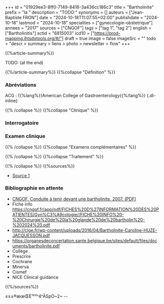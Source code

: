 +++
id = "01929ee3-8ff0-7149-8416-3a436cc186c3"
title = "Bartholinite"
prefix = "la "
description = "TODO:"
synonyms = []
auteurs = ["Jean-Baptiste FRON"]
date = "2024-10-18T11:07:55+02:00"
publishdate = "2024-10-18"
lastmod = "2024-10-18"
specialites = ["gynecologie-obstetrique"]
annees = "2017"
sources = ["CNGOF"]
tags = ["tag 1", "tag 2"]
english = ["Bartholinitis"]
sctid = "6815003"
icd10 = ["https://prod-mapping.ihtsdotools.org/#/"]
draft = true
image = false
imageSrc = ""
todo = "descr > summary > liens > photo > newsletter > flow"
+++

{{%article-summary%}}

TODO: (at the end)

{{%/article-summary%}}
{{%collapse "Définition" %}}

### Abréviations

ACG
: {{%lang%}}American College of Gastroenterology{{%/lang%}}
{.dl-inline}

{{% /collapse %}}
{{%collapse "Clinique" %}}

### Interrogatoire

### Examen clinique

{{% /collapse %}}
{{%collapse "Examens complémentaires" %}}


{{% /collapse %}}
{{%collapse "Traitement" %}}


{{% /collapse %}}
{{%sources%}}

- [Source 1](URL)

### Bibliographie en attente

- [CNGOF. Conduite à tenir devant une bartholinite. 2007. (PDF)](http://www.cngof.asso.fr/d_livres/2007_GM_015_descamps.pdf)
- Fiche info <https://cngof.fr/app/pdf/FICHES%20D%27INFORMATION%20DES%20PATIENTES/Gyn%C3%A9cologie//FICHE%20INFO%20-%20Chirurgie%20de%20la%20glande%20de%20bartholin%20-%202024%20.pdf>
- <http://clge.fr/wp-content/uploads/2016/04/Bartholinite-Caroline-HUZE-JACQUESSON.pdf>
- <https://organesdeconcertation.sante.belgique.be/sites/default/files/documents/bartholinite.pdf>
- Collège
- Prescrire
- Cochrane
- Minerva
- Cismef
- NICE Clinical guidance

{{%/sources%}}

≤≥±®æœŒÈ¹²³^4^ÂSpO~2~ --
